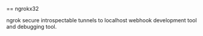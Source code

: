 == ngrokx32

ngrok secure introspectable tunnels to localhost webhook development tool and
debugging tool.